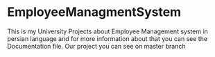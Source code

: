 # EmployeeManagmentSystem
This is my University Projects about Employee Management system in persian language and for more information about that you can see the Documentation file.
Our project you can see on master branch

